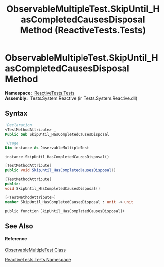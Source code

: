 ﻿---
title: ObservableMultipleTest.SkipUntil_HasCompletedCausesDisposal Method  (ReactiveTests.Tests)
TOCTitle: SkipUntil_HasCompletedCausesDisposal Method
ms:assetid: M:ReactiveTests.Tests.ObservableMultipleTest.SkipUntil_HasCompletedCausesDisposal
ms:mtpsurl: https://msdn.microsoft.com/en-us/library/reactivetests.tests.observablemultipletest.skipuntil_hascompletedcausesdisposal(v=VS.103)
ms:contentKeyID: 36619358
ms.date: 06/28/2011
mtps_version: v=VS.103
f1_keywords:
- ReactiveTests.Tests.ObservableMultipleTest.SkipUntil_HasCompletedCausesDisposal
dev_langs:
- CSharp
- JScript
- VB
- FSharp
- c++
---

# ObservableMultipleTest.SkipUntil\_HasCompletedCausesDisposal Method

**Namespace:**  [ReactiveTests.Tests](hh289046\(v=vs.103\).md)  
**Assembly:**  Tests.System.Reactive (in Tests.System.Reactive.dll)

## Syntax

``` vb
'Declaration
<TestMethodAttribute> _
Public Sub SkipUntil_HasCompletedCausesDisposal
```

``` vb
'Usage
Dim instance As ObservableMultipleTest

instance.SkipUntil_HasCompletedCausesDisposal()
```

``` csharp
[TestMethodAttribute]
public void SkipUntil_HasCompletedCausesDisposal()
```

``` c++
[TestMethodAttribute]
public:
void SkipUntil_HasCompletedCausesDisposal()
```

``` fsharp
[<TestMethodAttribute>]
member SkipUntil_HasCompletedCausesDisposal : unit -> unit 
```

``` jscript
public function SkipUntil_HasCompletedCausesDisposal()
```

## See Also

#### Reference

[ObservableMultipleTest Class](hh303586\(v=vs.103\).md)

[ReactiveTests.Tests Namespace](hh289046\(v=vs.103\).md)

